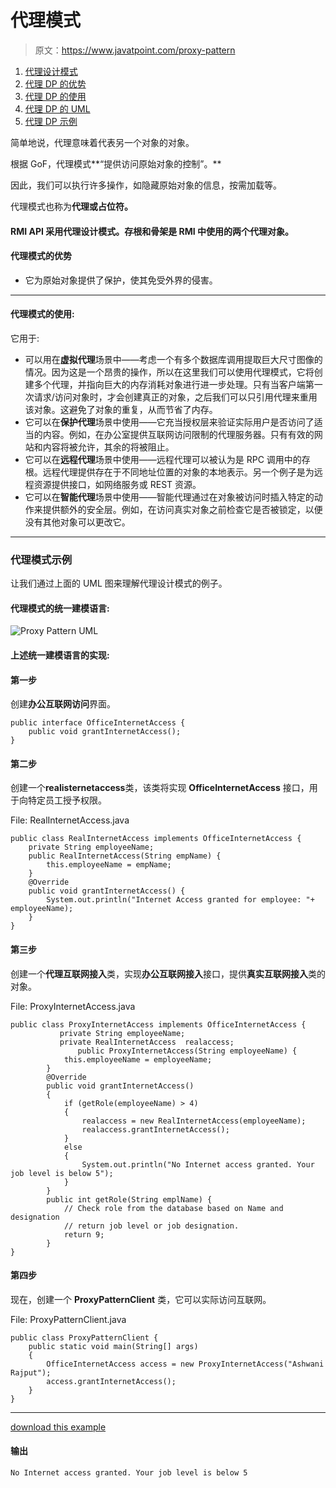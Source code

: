 # 代理模式

> 原文：<https://www.javatpoint.com/proxy-pattern>

1.  [代理设计模式](#)
2.  [代理 DP 的优势](#adv)
3.  [代理 DP 的使用](#usage)
4.  [代理 DP 的 UML](#uml)
5.  [代理 DP 示例](#ex)

简单地说，代理意味着代表另一个对象的对象。

根据 GoF，代理模式**“提供访问原始对象的控制”。**

因此，我们可以执行许多操作，如隐藏原始对象的信息，按需加载等。

代理模式也称为**代理或占位符。**

#### RMI API 采用代理设计模式。存根和骨架是 RMI 中使用的两个代理对象。

#### 代理模式的优势

*   它为原始对象提供了保护，使其免受外界的侵害。

* * *

#### 代理模式的使用:

它用于:

*   可以用在**虚拟代理**场景中——考虑一个有多个数据库调用提取巨大尺寸图像的情况。因为这是一个昂贵的操作，所以在这里我们可以使用代理模式，它将创建多个代理，并指向巨大的内存消耗对象进行进一步处理。只有当客户端第一次请求/访问对象时，才会创建真正的对象，之后我们可以只引用代理来重用该对象。这避免了对象的重复，从而节省了内存。
*   它可以在**保护代理**场景中使用——它充当授权层来验证实际用户是否访问了适当的内容。例如，在办公室提供互联网访问限制的代理服务器。只有有效的网站和内容将被允许，其余的将被阻止。
*   它可以在**远程代理**场景中使用——远程代理可以被认为是 RPC 调用中的存根。远程代理提供存在于不同地址位置的对象的本地表示。另一个例子是为远程资源提供接口，如网络服务或 REST 资源。
*   它可以在**智能代理**场景中使用——智能代理通过在对象被访问时插入特定的动作来提供额外的安全层。例如，在访问真实对象之前检查它是否被锁定，以便没有其他对象可以更改它。

* * *

### 代理模式示例

让我们通过上面的 UML 图来理解代理设计模式的例子。

#### 代理模式的统一建模语言:

![Proxy Pattern UML](../img/8959f04c52f8c43006a2708f73b77d81.png)

#### 上述统一建模语言的实现:

#### 第一步

创建**办公互联网访问**界面。

```
public interface OfficeInternetAccess {
	public void grantInternetAccess();
}

```

#### 第二步

创建一个**realisternetaccess**类，该类将实现 **OfficeInternetAccess** 接口，用于向特定员工授予权限。

File: RealInternetAccess.java

```
public class RealInternetAccess implements OfficeInternetAccess {
	private String employeeName;
	public RealInternetAccess(String empName) {
		this.employeeName = empName;
	}
	@Override
	public void grantInternetAccess() {
        System.out.println("Internet Access granted for employee: "+ employeeName);
	}
}

```

#### 第三步

创建一个**代理互联网接入**类，实现**办公互联网接入**接口，提供**真实互联网接入**类的对象。

File: ProxyInternetAccess.java

```
public class ProxyInternetAccess implements OfficeInternetAccess {
	       private String employeeName;
	       private RealInternetAccess  realaccess;
               public ProxyInternetAccess(String employeeName) {
			this.employeeName = employeeName;
		}
		@Override
		public void grantInternetAccess() 
		{
			if (getRole(employeeName) > 4) 
			{
				realaccess = new RealInternetAccess(employeeName);
				realaccess.grantInternetAccess();
			} 
			else 
			{
		        System.out.println("No Internet access granted. Your job level is below 5");
			}
		}
		public int getRole(String emplName) {
			// Check role from the database based on Name and designation
			// return job level or job designation.
			return 9;
		}
}

```

#### 第四步

现在，创建一个 **ProxyPatternClient** 类，它可以实际访问互联网。

File: ProxyPatternClient.java

```
public class ProxyPatternClient {
	public static void main(String[] args) 
	{
		OfficeInternetAccess access = new ProxyInternetAccess("Ashwani Rajput");
		access.grantInternetAccess();
	}
}

```

* * *

[download this example](designpattern/designpatternexample/proxypattern.zip)

#### 输出

```
No Internet access granted. Your job level is below 5

```